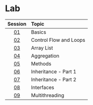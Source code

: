 # Lab

|  Session  | Topic                  |
| :-------: | :--------------------- |
| [01](01/) | Basics                 |
| [02](02/) | Control Flow and Loops |
| [03](03/) | Array List             |
| [04](04/) | Aggregation            |
| [05](05/) | Methods                |
| [06](06/) | Inheritance - Part 1   |
| [07](07/) | Inheritance - Part 2   |
| [08](08/) | Interfaces             |
| [09](09/) | Multithreading         |
